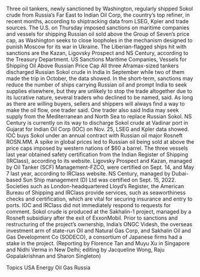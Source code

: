 Three oil tankers, newly sanctioned by Washington, regularly shipped Sokol crude from Russia’s Far East to Indian Oil Corp, the country’s top refiner, in recent months, according to shiptracking data from LSEG, Kpler and trade sources.
The U.S. on Thursday imposed sanctions on maritime companies and vessels for shipping Russian oil sold above the Group of Seven’s price cap, as Washington seeks to close loopholes in the mechanism designed to punish Moscow for its war in Ukraine.
The Liberian-flagged ships hit with sanctions are the Kazan, Ligovsky Prospect and NS Century, according to the Treasury Department.
US Sanctions Maritime Companies, Vessels for Shipping Oil Above Russian Price Cap
All three Aframax-sized tankers discharged Russian Sokol crude in India in September while two of them made the trip in October, the data showed.
In the short-term, sanctions may reduce the number of ships carrying Russian oil and prompt India to seek supplies elsewhere, but they are unlikely to stop the trade altogether due to its lucrative nature, several traders who declined to be named, said.
As long as there are willing buyers, sellers and shippers will always find a way to make the oil flow, one trader said.
One trader also said India may seek supply from the Mediterranean and North Sea to replace Russian Sokol.
NS Century is currently on its way to discharge Sokol crude at Vadinar port in Gujarat for Indian Oil Corp (IOC) on Nov. 25, LSEG and Kpler data showed.
IOC buys Sokol under an annual contract with Russian oil major Rosneft ROSN.MM. A spike in global prices led to Russian oil being sold at above the price caps imposed by western nations of $60 a barrel.
The three vessels last year obtained safety certification from the Indian Register of Shipping (IRClass), according to its website.
Ligovsky Prospect and Kazan, managed by Oil Tanker (SCF) Management-FZCO, were certified on Sept. 14, and May 7 last year, according to IRClass website. NS Century, managed by Dubai-based Sun Ship management (D) Ltd was certified on Sept. 15, 2022.
Societies such as London-headquartered Lloyd’s Register, the American Bureau of Shipping and IRClass provide services, such as seaworthiness checks and certification, which are vital for securing insurance and entry to ports.
IOC and IRClass did not immediately respond to requests for comment.
Sokol crude is produced at the Sakhalin-1 project, managed by a Rosneft subsidiary after the exit of ExxonMobil.
Prior to sanctions and restructuring of the project’s ownership, India’s ONGC Videsh, the overseas investment arm of state-run Oil and Natural Gas Corp, and Sakhalin Oil and Gas Development Co (SODECO), a consortium of Japanese firms had a stake in the project.
(Reporting by Florence Tan and Muyu Xu in Singapore and Nidhi Verma in New Delhi; editing by Jacqueline Wong, Raju Gopalakrishnan and Sharon Singleton)

Topics
USA
Energy
Oil Gas
Russia
